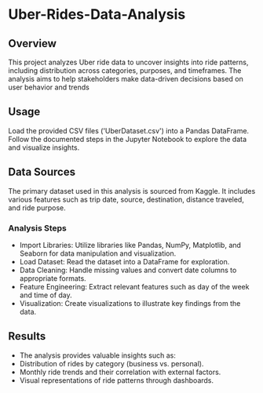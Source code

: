 # Uber-Rides-Data-Analysis

## Overview
This project analyzes Uber ride data to uncover insights into ride patterns, including distribution across categories, purposes, and timeframes. The analysis aims to help stakeholders make data-driven decisions based on user behavior and trends

## Usage
Load the provided CSV files ('UberDataset.csv') into a Pandas DataFrame. Follow the documented steps in the Jupyter Notebook to explore the data and visualize insights.

## Data Sources
The primary dataset used in this analysis is sourced from Kaggle. It includes various features such as trip date, source, destination, distance traveled, and ride purpose.
### Analysis Steps
- Import Libraries: Utilize libraries like Pandas, NumPy, Matplotlib, and Seaborn for data manipulation and visualization.
- Load Dataset: Read the dataset into a DataFrame for exploration.
- Data Cleaning: Handle missing values and convert date columns to appropriate formats.
- Feature Engineering: Extract relevant features such as day of the week and time of day.
- Visualization: Create visualizations to illustrate key findings from the data.

## Results
- The analysis provides valuable insights such as:
- Distribution of rides by category (business vs. personal).
- Monthly ride trends and their correlation with external factors.
- Visual representations of ride patterns through dashboards.
